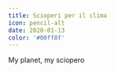 ```yaml
---
title: Scioperi per il clima
icon: pencil-alt
date: 2020-01-13
color: '#00ff8f'
---
```


My planet, my sciopero